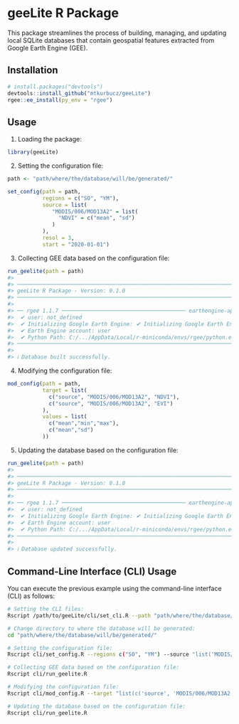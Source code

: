 
<!-- README.md is generated from README.Rmd. Please edit that file -->

# geeLite R Package

<!-- badges: start -->
<!-- badges: end -->

This package streamlines the process of building, managing, and updating
local SQLite databases that contain geospatial features extracted from
Google Earth Engine (GEE).

## Installation

``` r
# install.packages("devtools")
devtools::install_github("mtkurbucz/geeLite")
rgee::ee_install(py_env = "rgee")
```

## Usage

1) Loading the package:

``` r
library(geeLite)
```

2) Setting the configuration file:

``` r
path <- "path/where/the/database/will/be/generated/"

set_config(path = path,
           regions = c("SO", "YM"),
           source = list(
              "MODIS/006/MOD13A2" = list(
                "NDVI" = c("mean", "sd")
              )
           ),
           resol = 3,
           start = "2020-01-01")
```

3) Collecting GEE data based on the configuration file:

``` r
run_geelite(path = path)
#> 
#> ────────────────────────────────────────────────────────────────────────────────
#> geeLite R Package - Version: 0.1.0
#> ────────────────────────────────────────────────────────────────────────────────
#> 
#> ── rgee 1.1.7 ─────────────────────────────────────── earthengine-api 0.1.370 ── 
#>  ✔ user: not_defined 
#>  ✔ Initializing Google Earth Engine: ✔ Initializing Google Earth Engine:  DONE!
#>  ✔ Earth Engine account: user
#>  ✔ Python Path: C:/.../AppData/Local/r-miniconda/envs/rgee/python.exe 
#> ────────────────────────────────────────────────────────────────────────────────
#>
#> ℹ Database built successfully.
```

4) Modifying the configuration file:

``` r
mod_config(path = path,
           target = list(
             c("source", "MODIS/006/MOD13A2", "NDVI"),
             c("source", "MODIS/006/MOD13A2", "EVI")
           ),
           values = list(
             c("mean","min","max"),
             c("mean","sd")
           ))
```

5) Updating the database based on the configuration file:

``` r
run_geelite(path = path)
#> 
#> ────────────────────────────────────────────────────────────────────────────────
#> geeLite R Package - Version: 0.1.0
#> ────────────────────────────────────────────────────────────────────────────────
#> 
#> ── rgee 1.1.7 ─────────────────────────────────────── earthengine-api 0.1.370 ── 
#>  ✔ user: not_defined 
#>  ✔ Initializing Google Earth Engine: ✔ Initializing Google Earth Engine:  DONE!
#>  ✔ Earth Engine account: user
#>  ✔ Python Path: C:/.../AppData/Local/r-miniconda/envs/rgee/python.exe
#> ────────────────────────────────────────────────────────────────────────────────
#>
#> ℹ Database updated successfully.
```

## Command-Line Interface (CLI) Usage

You can execute the previous example using the command-line interface (CLI) as follows:

``` bash
# Setting the CLI files:
Rscript /path/to/geeLite/cli/set_cli.R --path "path/where/the/database/will/be/generated/"

# Change directory to where the database will be generated:
cd "path/where/the/database/will/be/generated/"

# Setting the configuration file:
Rscript cli/set_config.R --regions c("SO", "YM") --source "list('MODIS/006/MOD13A2' = list('NDVI' = c('mean', 'min')))" --resol 3 --start "2020-01-01"

# Collecting GEE data based on the configuration file:
Rscript cli/run_geelite.R

# Modifying the configuration file:
Rscript cli/mod_config.R --target "list(c('source', 'MODIS/006/MOD13A2', 'NDVI'), c('source', 'MODIS/006/MOD13A2', 'EVI'))" --values "list(c('mean', 'min', 'max'), c('mean', 'sd'))"

# Updating the database based on the configuration file:
Rscript cli/run_geelite.R
```
